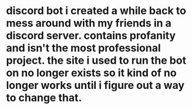 # discord bot i created a while back to mess around with my friends in a discord server. contains profanity and isn't the most professional project. the site i used to run the bot on no longer exists so it kind of no longer works until i figure out a way to change that. 
